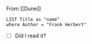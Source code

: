 From [[Dune]]
```dataview
LIST Title as "name"
where Author = "Frank Herbert"
```
- [ ] Did I read it?